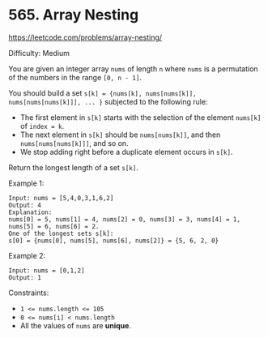 # 565. Array Nesting

https://leetcode.com/problems/array-nesting/

Difficulty: Medium

You are given an integer array `nums` of length `n`
where `nums` is a permutation of the numbers in the range `[0, n - 1]`.

You should build a set `s[k] = {nums[k], nums[nums[k]], nums[nums[nums[k]]], ... }` subjected to the following rule:

* The first element in `s[k]` starts with the selection of the element `nums[k]` of `index = k`.
* The next element in `s[k]` should be `nums[nums[k]]`, and then `nums[nums[nums[k]]]`, and so on.
* We stop adding right before a duplicate element occurs in `s[k]`.

Return the longest length of a set `s[k]`.

Example 1:

```
Input: nums = [5,4,0,3,1,6,2]
Output: 4
Explanation:
nums[0] = 5, nums[1] = 4, nums[2] = 0, nums[3] = 3, nums[4] = 1, nums[5] = 6, nums[6] = 2.
One of the longest sets s[k]:
s[0] = {nums[0], nums[5], nums[6], nums[2]} = {5, 6, 2, 0}
```

Example 2:

```
Input: nums = [0,1,2]
Output: 1
```

Constraints:

* `1 <= nums.length <= 105`
* `0 <= nums[i] < nums.length`
* All the values of `nums` are **unique**.
